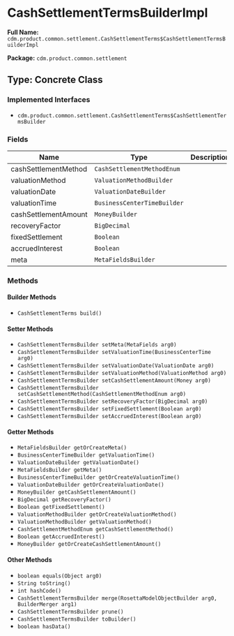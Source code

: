 # CashSettlementTermsBuilderImpl

**Full Name:** `cdm.product.common.settlement.CashSettlementTerms$CashSettlementTermsBuilderImpl`

**Package:** `cdm.product.common.settlement`

## Type: Concrete Class

### Implemented Interfaces

- `cdm.product.common.settlement.CashSettlementTerms$CashSettlementTermsBuilder`

### Fields

| Name | Type | Description |
|------|------|-------------|
| cashSettlementMethod | `CashSettlementMethodEnum` |  |
| valuationMethod | `ValuationMethodBuilder` |  |
| valuationDate | `ValuationDateBuilder` |  |
| valuationTime | `BusinessCenterTimeBuilder` |  |
| cashSettlementAmount | `MoneyBuilder` |  |
| recoveryFactor | `BigDecimal` |  |
| fixedSettlement | `Boolean` |  |
| accruedInterest | `Boolean` |  |
| meta | `MetaFieldsBuilder` |  |

### Methods

#### Builder Methods

- `CashSettlementTerms build()`

#### Setter Methods

- `CashSettlementTermsBuilder setMeta(MetaFields arg0)`
- `CashSettlementTermsBuilder setValuationTime(BusinessCenterTime arg0)`
- `CashSettlementTermsBuilder setValuationDate(ValuationDate arg0)`
- `CashSettlementTermsBuilder setValuationMethod(ValuationMethod arg0)`
- `CashSettlementTermsBuilder setCashSettlementAmount(Money arg0)`
- `CashSettlementTermsBuilder setCashSettlementMethod(CashSettlementMethodEnum arg0)`
- `CashSettlementTermsBuilder setRecoveryFactor(BigDecimal arg0)`
- `CashSettlementTermsBuilder setFixedSettlement(Boolean arg0)`
- `CashSettlementTermsBuilder setAccruedInterest(Boolean arg0)`

#### Getter Methods

- `MetaFieldsBuilder getOrCreateMeta()`
- `BusinessCenterTimeBuilder getValuationTime()`
- `ValuationDateBuilder getValuationDate()`
- `MetaFieldsBuilder getMeta()`
- `BusinessCenterTimeBuilder getOrCreateValuationTime()`
- `ValuationDateBuilder getOrCreateValuationDate()`
- `MoneyBuilder getCashSettlementAmount()`
- `BigDecimal getRecoveryFactor()`
- `Boolean getFixedSettlement()`
- `ValuationMethodBuilder getOrCreateValuationMethod()`
- `ValuationMethodBuilder getValuationMethod()`
- `CashSettlementMethodEnum getCashSettlementMethod()`
- `Boolean getAccruedInterest()`
- `MoneyBuilder getOrCreateCashSettlementAmount()`

#### Other Methods

- `boolean equals(Object arg0)`
- `String toString()`
- `int hashCode()`
- `CashSettlementTermsBuilder merge(RosettaModelObjectBuilder arg0, BuilderMerger arg1)`
- `CashSettlementTermsBuilder prune()`
- `CashSettlementTermsBuilder toBuilder()`
- `boolean hasData()`

